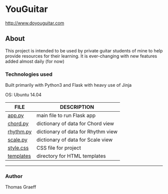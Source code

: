 # YouGuitar

http://www.doyouguitar.com

## About
This project is intended to be used by private guitar students of mine 
to help provide resources for their learning. It is ever-changing with 
new features added almost daily (for now)

### Technologies used
Built primarily with Python3 and Flask with heavy use of Jinja

OS: Ubuntu 14.04

FILE | DESCRIPTION
----|----
[app.py](web_flask/app.py) | main file to run Flask app
[chord.py](web_flask/chord.py) | dictionary of data for Chord view
[rhythm.py](web_flask/rhythm.py) | dictionary of data for Rhythm view
[scale.py](web_flask/scale.py) | dictionary of data for Scale view
[style.css](web_flask/static/style.css) | CSS file for project
[templates](web_flask/templates/) | directory for HTML templates

-------------------------

### Author
Thomas Graeff
